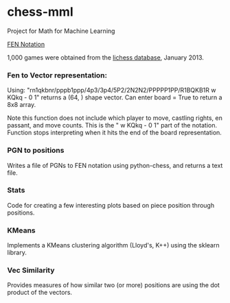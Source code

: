 # chess-mml
Project for Math for Machine Learning

[FEN Notation](https://en.wikipedia.org/wiki/Forsyth%E2%80%93Edwards_Notation)

1,000 games were obtained from the [lichess database](https://database.lichess.org/), January 2013. 

### Fen to Vector representation:
Using: "rn1qkbnr/pppb1ppp/4p3/3p4/5P2/2N2N2/PPPPP1PP/R1BQKB1R w KQkq - 0 1" returns a (64, ) shape vector. Can enter board = True to return a 8x8 array. 

Note this function does not include which player to move, castling rights, en passant, and move counts. This is the " w KQkq - 0 1" part of the notation. Function stops interpreting when it hits the end of the board representation. 

### PGN to positions
Writes a file of PGNs to FEN notation using python-chess, and returns a text file.


### Stats

Code for creating a few interesting plots based on piece position through positions.


### KMeans

Implements a KMeans clustering algorithm (Lloyd's, K++) using the sklearn library.


### Vec Similarity

Provides measures of how similar two (or more) positions are using the dot product of the vectors.